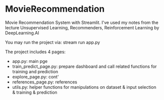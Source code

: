 # MovieRecommendation

Movie Recommendation System with Streamlit. I've used my notes from the lecture Unsupervised Learning, Recommenders, Reinforcement Learning by DeepLearning.AI

You may run the project via: stream run app.py

The project includes 4 pages: 
- app.py: main pge
- train_predict_page.py: prepare dashboard and call related functions for training and prediction
- explore_page.py:  cont'
- references_page.py: references
- utils.py: helper functions for manipulations on dataset & input selection & training & prediction
